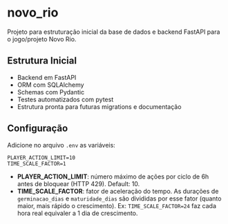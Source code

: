 # novo_rio

Projeto para estruturação inicial da base de dados e backend FastAPI para o jogo/projeto Novo Rio.

## Estrutura Inicial
- Backend em FastAPI
- ORM com SQLAlchemy
- Schemas com Pydantic
- Testes automatizados com pytest
- Estrutura pronta para futuras migrations e documentação

## Configuração

 Adicione no arquivo `.env` as variáveis:
 ```env
 PLAYER_ACTION_LIMIT=10
 TIME_SCALE_FACTOR=1
 ```

 - **PLAYER_ACTION_LIMIT**: número máximo de ações por ciclo de 6h antes de bloquear (HTTP 429). Default: 10.
 - **TIME_SCALE_FACTOR**: fator de aceleração do tempo. As durações de `germinacao_dias` e `maturidade_dias` são divididas por esse fator (quanto maior, mais rápido o crescimento). Ex: `TIME_SCALE_FACTOR=24` faz cada hora real equivaler a 1 dia de crescimento.

